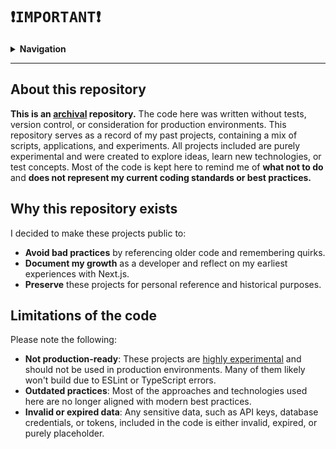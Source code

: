 # `❗IMPORTANT❗`

<details>
<summary><b>Navigation</b></summary>

- [About this repository](#about-this-repository)
- [Why this repository exists](#why-this-repository-exists)
- [Limitations of the code](#limitations-of-the-code)

</details>

---

## About this repository

**This is an <ins>archival</ins> repository.** The code here was written without tests, version control, or consideration for production environments. This repository serves as a record of my past projects, containing a mix of scripts, applications, and experiments. All projects included are purely experimental and were created to explore ideas, learn new technologies, or test concepts. Most of the code is kept here to remind me of **what not to do** and **does not represent my current coding standards or best practices.**


## Why this repository exists

I decided to make these projects public to:

- **Avoid bad practices** by referencing older code and remembering quirks.
- **Document my growth** as a developer and reflect on my earliest experiences with Next.js.
- **Preserve** these projects for personal reference and historical purposes.


## Limitations of the code

Please note the following:

- **Not production-ready**: These projects are <ins>highly experimental</ins> and should not be used in production environments. Many of them likely won't build due to ESLint or TypeScript errors.
- **Outdated practices**: Most of the approaches and technologies used here are no longer aligned with modern best practices.
- **Invalid or expired data**: Any sensitive data, such as API keys, database credentials, or tokens, included in the code is either invalid, expired, or purely placeholder.
